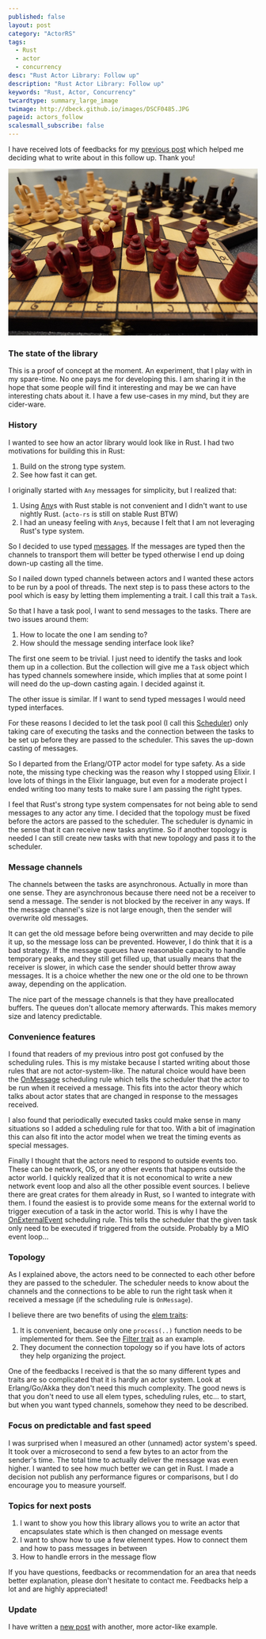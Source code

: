 ```yaml
---
published: false
layout: post
category: "ActorRS"
tags:
  - Rust
  - actor
  - concurrency
desc: "Rust Actor Library: Follow up"
description: "Rust Actor Library: Follow up"
keywords: "Rust, Actor, Concurrency"
twcardtype: summary_large_image
twimage: http://dbeck.github.io/images/DSCF0485.JPG
pageid: actors_follow
scalesmall_subscribe: false
---
```


I have received lots of feedbacks for my [previous post](/Rust-Actor-Library-First-assorted-thoughts/) which helped me deciding what to write about in this follow up. Thank you!

![first](/images/DSCF0485.JPG)

### The state of the library

This is a proof of concept at the moment. An experiment, that I play with in my spare-time. No one pays me for developing this. I am sharing it in the hope that some people will find it interesting and may be we can have interesting chats about it. I have a few use-cases in my mind, but they are cider-ware.

### History

I wanted to see how an actor library would look like in Rust. I had two motivations for building this in Rust:

1. Build on the strong type system.
2. See how fast it can get.

I originally started with `Any` messages for simplicity, but I realized that:

1. Using [Any](https://doc.rust-lang.org/beta/std/any/trait.Any.html)s with Rust stable is not convenient and I didn't want to use nightly Rust. (`acto-rs` is still on stable Rust BTW)
2. I had an uneasy feeling with `Any`s, because I felt that I am not leveraging Rust's type system.

So I decided to use typed [messages](https://github.com/dbeck/acto-rs/blob/0.5.2/src/lib.rs#L45). If the messages are typed then the channels to transport them will better be typed otherwise I end up doing down-up casting all the time.

So I nailed down typed channels between actors and I wanted these actors to be run by a pool of threads. The next step is to pass these actors to the pool which is easy by letting them implementing a trait. I call this trait a `Task`.

So that I have a task pool, I want to send messages to the tasks. There are two issues around them:

1. How to locate the one I am sending to?
2. How should the message sending interface look like?

The first one seem to be trivial. I just need to identify the tasks and look them up in a collection. But the collection will give me a `Task` object which has typed channels somewhere inside, which implies that at some point I will need do the up-down casting again. I decided against it.

The other issue is similar. If I want to send typed messages I would need typed interfaces.

For these reasons I decided to let the task pool (I call this [Scheduler](https://github.com/dbeck/acto-rs/blob/0.5.2/src/scheduler/mod.rs#L10)) only taking care of executing the tasks and the connection between the tasks to be set up before they are passed to the scheduler. This saves the up-down casting of messages.

So I departed from the Erlang/OTP actor model for type safety. As a side note, the missing type checking was the reason why I stopped using Elixir. I love lots of things in the Elixir language, but even for a moderate project I ended writing too many tests to make sure I am passing the right types.

I feel that Rust's strong type system compensates for not being able to send messages to any actor any time. I decided that the topology must be fixed before the actors are passed to the scheduler. The scheduler is dynamic in the sense that it can receive new tasks anytime. So if another topology is needed I can still create new tasks with that new topology and pass it to the scheduler.

### Message channels

The channels between the tasks are asynchronous. Actually in more than one sense. They are asynchronous because there need not be a receiver to send a message. The sender is not blocked by the receiver in any ways. If the message channel's size is not large enough, then the sender will overwrite old messages.

It can get the old message before being overwritten and may decide to pile it up, so the message loss can be prevented. However, I do think that it is a bad strategy. If the message queues have reasonable capacity to handle temporary peaks, and they still get filled up, that usually means that the receiver is slower, in which case the sender should better throw away messages. It is a choice whether the new one or the old one to be thrown away, depending on the application.

The nice part of the message channels is that they have preallocated buffers. The queues don't allocate memory afterwards. This makes memory size and latency predictable.

### Convenience features

I found that readers of my previous intro post got confused by the scheduling rules. This is my mistake because I started writing about those rules that are not actor-system-like. The natural choice would have been the  [OnMessage](https://github.com/dbeck/acto-rs/blob/0.5.2/src/lib.rs#L69) scheduling rule which tells the scheduler that the actor to be run when it received a message. This fits into the actor theory which talks about actor states that are changed in response to the messages received.

I also found that periodically executed tasks could make sense in many situations so I added a scheduling rule for that too. With a bit of imagination this can also fit into the actor model when we treat the timing events as special messages.

Finally I thought that the actors need to respond to outside events too. These can be network, OS, or any other events that happens outside the actor world. I quickly realized that it is not economical to write a new network event loop and also all the other possible event sources. I believe there are great crates for them already in Rust, so I wanted to integrate with them. I found the easiest is to provide some means for the external world to trigger execution of a task in the actor world. This is why I have the [OnExternalEvent](https://github.com/dbeck/acto-rs/blob/0.5.2/src/lib.rs#L71) scheduling rule. This tells the scheduler that the given task only need to be executed if triggered from the outside. Probably by a MIO event loop...

### Topology

As I explained above, the actors need to be connected to each other before they are passed to the scheduler. The scheduler needs to know about the channels and the connections to be able to run the right task when it received a message (if the scheduling rule is `OnMessage`).

I believe there are two benefits of using the [elem traits](https://github.com/dbeck/acto-rs/tree/0.5.2/src/elem):

1. It is convenient, because only one `process(..)` function needs to be implemented for them. See the [Filter trait](https://github.com/dbeck/acto-rs/blob/0.5.2/src/elem/filter.rs#L13) as an example.
2. They document the connection topology so if you have lots of actors they help organizing the project.

One of the feedbacks I received is that the so many different types and traits are so complicated that it is hardly an actor system. Look at Erlang/Go/Akka they don't need this much complexity. The good news is that you don't need to use all elem types, scheduling rules, etc... to start, but when you want typed channels, somehow they need to be described.

### Focus on predictable and fast speed

I was surprised when I measured an other (unnamed) actor system's speed. It took over a microsecond to send a few bytes to an actor from the sender's time. The total time to actually deliver the message was even higher. I wanted to see how much better we can get in Rust. I made a decision not publish any performance figures or comparisons, but I do encourage you to measure yourself.

### Topics for next posts

1. I want to show you how this library allows you to write an actor that encapsulates state which is then changed on message events
2. I want to show how to use a few element types. How to connect them and how to pass messages in between
3. How to handle errors in the message flow

If you have questions, feedbacks or recommendation for an area that needs better explanation, please don't hesitate to contact me. Feedbacks help a lot and are highly appreciated!

### Update

I have written a [new post](/Example-Source-and-Sink/) with another, more actor-like example.
